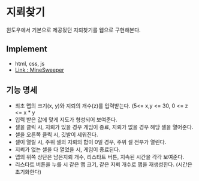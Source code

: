 # 지뢰찾기

윈도우에서 기본으로 제공됬던 지뢰찾기를 웹으로 구현해본다.

## Implement
- html, css, js
- [Link : MineSweeper](https://d5br5.github.io/GAME_Minesweeper/)

## 기능 명세

- 최초 맵의 크기(x, y)와 지뢰의 개수(z)를 입력받는다. (5<= x,y <= 30, 0 <= z <= x * y
- 입력 받은 값에 맞게 지도가 형성되어 보여준다.
- 셀을 클릭 시, 지뢰가 있을 경우 게임이 종료, 지뢰가 없을 경우 해당 셀을 열어준다.
- 셀을 오른쪽 클릭 시, 깃발이 세워진다.
- 셀이 열릴 시, 주위 셀의 지뢰의 합이 0일 경우, 주위 셀 전부가 열린다.
- 지뢰가 없는 셀을 다 열었을 시, 게임이 종료된다.
- 맵의 위쪽 상단은 남은지뢰 개수, 리스타트 버튼, 지속된 시간을 각각 보여준다.
- 리스타트 버튼을 누를 시 같은 맵 크기, 같은 지뢰 개수로 맵을 재생성한다. (시간은 초기화한다)
